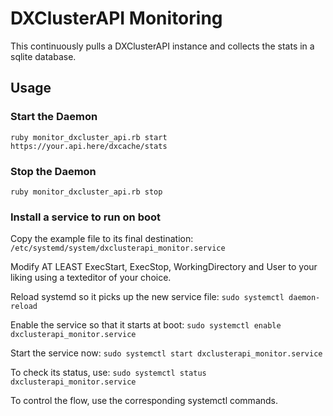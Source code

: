 # DXClusterAPI Monitoring

This continuously pulls a DXClusterAPI instance and collects the stats in a sqlite database.

## Usage
### Start the Daemon
```ruby monitor_dxcluster_api.rb start https://your.api.here/dxcache/stats ```
### Stop the Daemon
```ruby monitor_dxcluster_api.rb stop```
### Install a service to run on boot
Copy the example file to its final destination: ```/etc/systemd/system/dxclusterapi_monitor.service ```


Modify AT LEAST ExecStart, ExecStop, WorkingDirectory and User to your liking using a texteditor of your choice.


Reload systemd so it picks up the new service file:
```sudo systemctl daemon-reload```


Enable the service so that it starts at boot:
```sudo systemctl enable dxclusterapi_monitor.service```


Start the service now:
```sudo systemctl start dxclusterapi_monitor.service```


To check its status, use:
```sudo systemctl status dxclusterapi_monitor.service```


To control the flow, use the corresponding systemctl commands.